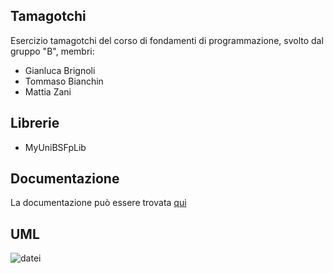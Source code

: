 ## Tamagotchi

Esercizio tamagotchi del corso di fondamenti di programmazione, svolto dal gruppo "B", membri:

- Gianluca Brignoli
- Tommaso Bianchin
- Mattia Zani

## Librerie

- MyUniBSFpLib

## Documentazione

La documentazione può essere trovata [qui](http://mensipedia.altervista.org/GruppoB/Tamagotchi/doc/index.html)

## UML

![datei](/src/it/unibs/fp/tamagotchi/UML_generato_automaticamente.png)
